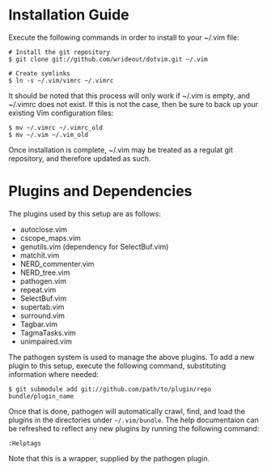 # Installation Guide
Execute the following commands in order to install to your ~/.vim file:

    # Install the git repository
    $ git clone git://github.com/wrideout/dotvim.git ~/.vim

    # Create symlinks
    $ ln -s ~/.vim/vimrc ~/.vimrc

It should be noted that this process will only work if ~/.vim is empty, and
~/.vimrc does not exist.  If this is not the case, then be sure to back up your
existing Vim configuration files:

    $ mv ~/.vimrc ~/.vimrc_old
    $ mv ~/.vim ~/.vim_old

Once installation is complete, ~/.vim may be treated as a regulat git
repository, and therefore updated as such.

# Plugins and Dependencies
The plugins used by this setup are as follows:
    
* autoclose.vim
* cscope_maps.vim
* genutils.vim (dependency for SelectBuf.vim)
* matchit.vim
* NERD_commenter.vim
* NERD_tree.vim
* pathogen.vim
* repeat.vim
* SelectBuf.vim
* supertab.vim
* surround.vim
* Tagbar.vim
* TagmaTasks.vim
* unimpaired.vim

The pathogen system is used to manage the above plugins.  To add a new plugin to
this setup, execute the following command, substituting information where
needed:

    $ git submodule add git://github.com/path/to/plugin/repo bundle/plugin_name

Once that is done, pathogen will automatically crawl, find, and load the plugins
in the directories under `~/.vim/bundle`.  The help documentaion can be
refreshed to reflect any new plugins by running the following command:

    :Helptags

Note that this is a wrapper, supplied by the pathogen plugin.

